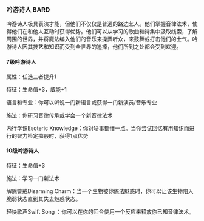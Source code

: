 ### 吟游诗人	BARD

​		吟游诗人极具表演才能，但他们不仅仅是普通的路边艺人。他们掌握音律法术，使得他们在和他人互动时获得优势。他们可以从学习的歌曲和诗集中汲取线索，了解周围的世界，并将魔法编入他们的音乐来操弄听众，来鼓舞或打击他们的士气。吟游诗人因其技艺和知识而受到全世界的追捧，他们所到之处都会受到欢迎。

#### 7级吟游诗人

属性：任选三者提升1

特征：生命值+3，威能+1

语言和专业：你可以听说一门新语言或获得一门新演员/音乐专业

施法：你研习音律传承或学会一个新音律法术

内行学识Esoteric Knowledge：你对啥事都懂一点。当你尝试回忆有用知识而进行的智力检定掷骰时，获得1点优势

#### 10级吟游诗人

特征：生命值+3

施法：学习一门新法术

解除警戒Disarming Charm：当一个生物被你施法魅惑时，你可以让该生物陷入脆弱状态直到其失去魅惑状态。

轻快歌声Swift Song ：你可以在你的回合使用一个反应来释放你已知音律法术。